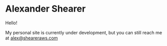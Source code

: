 # Alexander Shearer

Hello! 

My personal site is currently under development, but you can still reach me at alex@sheareraws.com
